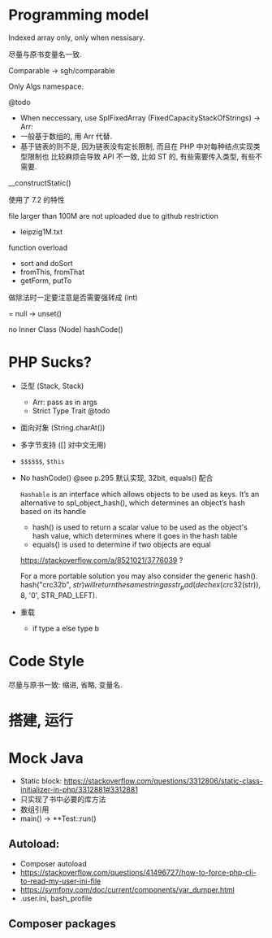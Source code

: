 # Programming model

Indexed array only, only when nessisary.

尽量与原书变量名一致.

Comparable -> sgh/comparable

Only Algs namespace.

@todo 
- When neccessary, use SplFixedArray (FixedCapacityStackOfStrings) -> Arr:
- 一般基于数组的, 用 Arr 代替.
- 基于链表的则不是, 因为链表没有定长限制, 而且在 PHP 中对每种结点实现类型限制也
  比较麻烦会导致 API 不一致, 比如 ST 的, 有些需要传入类型, 有些不需要.

__constructStatic()

使用了 7.2 的特性

file larger than 100M are not uploaded due to github restriction

- leipzig1M.txt

function overload

- sort and doSort
- fromThis, fromThat
- getForm, putTo

做除法时一定要注意是否需要强转成 (int)

= null -> unset()

no Inner Class (Node)
hashCode()

# PHP Sucks?

- 泛型 (Stack<String>, Stack<Double>)
    + Arr: pass as in args
    + Strict Type Trait @todo
- 面向对象 (String.charAt())
- 多字节支持 ([] 对中文无用)
- `$$$$$$`, `$this`
- No hashCode() @see p.295 默认实现, 32bit, equals() 配合

    `Hashable` is an interface which allows objects to be used as keys. It’s an alternative to spl_object_hash(), which determines an object’s hash based on its handle
    - hash() is used to return a scalar value to be used as the object's hash value, which determines where it goes in the hash table
    - equals() is used to determine if two objects are equal

    https://stackoverflow.com/a/8521021/3776039 ?

    For a more portable solution you may also consider the generic hash(). hash("crc32b", $str) will return the same string as str_pad(dechex(crc32($str)), 8, '0', STR_PAD_LEFT).

- 重载
    + if type a else type b


# Code Style

尽量与原书一致: 缩进, 省略, 变量名.

# 搭建, 运行

# Mock Java

- Static block:
  <https://stackoverflow.com/questions/3312806/static-class-initializer-in-php/3312881#3312881>
- 只实现了书中必要的库方法
- 数组引用
- main() -> **Test::run()

## Autoload:

- Composer autoload
- <https://stackoverflow.com/questions/41496727/how-to-force-php-cli-to-read-my-user-ini-file>
- <https://symfony.com/doc/current/components/var_dumper.html>
- .user.ini, bash_profile

## Composer packages
